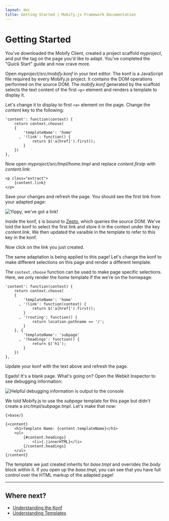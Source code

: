 ```yaml
---
layout: doc
title: Getting Started | Mobify.js Framework Documentation
---
```


# Getting Started

You've downloaded the Mobify Client, created a project scaffold *myproject*,
and put the tag on the page you'd like to adapt. You've completed the "Quick
Start" guide and now crave more.

Open _myproject/src/mobify.konf_ in your text editor. The konf is a JavaScript
file required by every Mobify.js project. It contains the DOM operations
performed on the source DOM. The _mobify.konf_ generated by the scaffold selects
the text content of the first `<p>` element and renders a template to
display it.

Let's change it to display to first `<a>` element on the page. Change the
*content* key to the following:

    'content': function(context) {
        return context.choose(
        {
            'templateName': 'home'
          , '!link': function() {
                return $('a[href]').first();
            }
        })
    },

Now open _myproject/src/tmpl/home.tmpl_ and replace _content.firstp_ with
_content.link_:

    <p class="extract">
        {content.link}
    </p>

Save your changes and refresh the page. You should see the first link from your
adapted page:

![Yippy, we've got a link!](/mobifyjs/static/img/getting-started-link.png)

Inside the konf, `$` is bound to [Zepto](http://zeptojs.com), which queries the
source DOM. We've told the konf to select the first link and store it in the
context under the key *content.link*. We then updated the varaible in the
template to refer to this key in the konf.

Now click on the link you just created.

The same adaptation is being applied to this page! Let's change the konf to
make different selections on this page and render a different template.

The `context.choose` function can be used to make page specific selections.
Here, we only render the _home_ template if the we're on the homepage:

    'content': function(context) {
        return context.choose(
        {
            'templateName': 'home'
          , '!link': function(context) {
                return $('a[href]').first();
            }
          , '!routing': function() {
                return location.pathname == '/';
            }
        }, {
            'templateName': 'subpage'
          , '!headings': function() {
                return $('h1');
            }
        })
    },

Update your konf with the text above and refresh the page.

Egads! It's a blank page. What's going on? Open the Webkit Inspector to see
debugging information:

![Helpful debugging information is output to the console](/mobifyjs/static/img/getting-started-error.png)

We told Mobify.js to use the *subpage* template for this page but didn't create
a _src/tmpl/subpage.tmpl_. Let's make that now:

    {>base/}

    {<content}
        <h1>Template Name: {content.templateName}</h1>
        <ul>
            {#content.headings}
                <li>{.|innerHTML}</li>
            {/content.headings}
        </ul>
    {/content}

The template we just created inherits for _base.tmpl_ and overrides the *body*
block within it. If you open up the _base.tmpl_, you can see that you have full
control over the HTML markup of the adapted page!

----

## Where next?

* [Understanding the Konf](../understanding-konf/)
* [Understanding Templates](../understanding-templates/)
